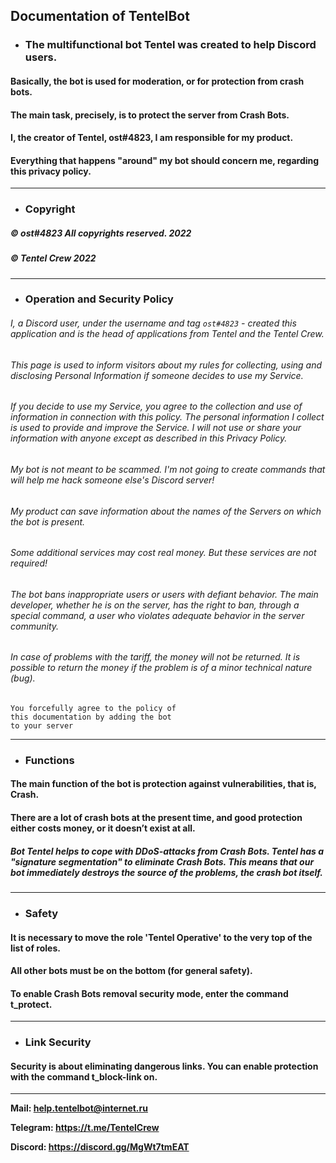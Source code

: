 ## Documentation of **TentelBot**

- ### The multifunctional bot Tentel was created to help Discord users.
#### Basically, the bot is used for moderation, or for protection from crash bots.
#### The main task, precisely, is to protect the server from Crash Bots.

#### I, the creator of Tentel, ost#4823, I am responsible for my product.
#### Everything that happens "around" my bot should concern me, regarding this privacy policy.

---

- ### Copyright
##### © ost#4823 All copyrights reserved. 2022
##### © Tentel Crew 2022

---

- ### Operation and Security Policy
###### I, a Discord user, under the username and tag `ost#4823` - created this application and is the head of applications from Tentel and the Tentel Crew.

   ###### This page is used to inform visitors about my rules for collecting, using and disclosing Personal Information if someone decides to use my Service.

   ###### If you decide to use my Service, you agree to the collection and use of information in connection with this policy. The personal information I collect is used to provide and improve the Service. I will not use or share your information with anyone except as described in this Privacy Policy.

   ###### My bot is not meant to be scammed.  I'm not going to create commands that will help me hack someone else's Discord server!

   ###### My product can save information about the names of the Servers on which the bot is present.

   ###### Some additional services may cost real money. But these services are not required!

   ###### The bot bans inappropriate users or users with defiant behavior. The main developer, whether he is on the server, has the right to ban, through a special command, a user who violates adequate behavior in the server community.

   ###### In case of problems with the tariff, the money will not be returned. It is possible to return the money if the problem is of a minor technical nature (bug).

```
You forcefully agree to the policy of
this documentation by adding the bot
to your server
```

---

- ### Functions
#### The main function of the bot is protection against vulnerabilities, that is, Crash.
#### There are a lot of crash bots at the present time, and good protection either costs money, or it doesn’t exist at all.

##### *Bot Tentel helps to cope with DDoS-attacks from Crash Bots. Tentel has a "signature segmentation" to eliminate Crash Bots. This means that our bot immediately destroys the source of the problems, the crash bot itself.*

---

- ### Safety
#### It is necessary to move the role 'Tentel Operative' to the very top of the list of roles.

#### All other bots must be on the bottom (for general safety).
#### To enable Crash Bots removal security mode, enter the command t_protect.

---

- ### Link Security
#### Security is about eliminating dangerous links. You can enable protection with the command t_block-link on.

---

**Mail: help.tentelbot@internet.ru**

**Telegram: https://t.me/TentelCrew**

**Discord: https://discord.gg/MgWt7tmEAT**



